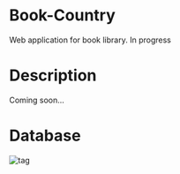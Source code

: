 # Book-Country
Web application for book library. In progress

# Description
Coming soon... 


# Database
![tag](https://raw.githubusercontent.com/aemulare/Book-Country/blob/master/doc/db_diagram.png)
